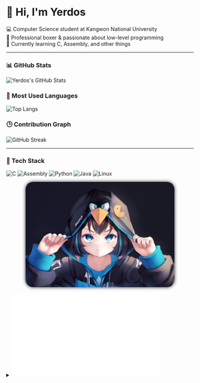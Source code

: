 # 👋 Hi, I'm Yerdos

💻 Computer Science student at Kangwon National University\
🥊 Professional boxer & passionate about low-level programming\
🚀 Currently learning C, Assembly, and other things

---

### 📊 GitHub Stats
![Yerdos's GitHub Stats](https://github-readme-stats.vercel.app/api?username=YerdosNar&show_icons=true&theme=tokyonight)

### 🧠 Most Used Languages
![Top Langs](https://github-readme-stats.vercel.app/api/top-langs/?username=YerdosNar&layout=compact&theme=tokyonight)

### 🕒 Contribution Graph
![GitHub Streak](https://streak-stats.demolab.com?user=YerdosNar&theme=tokyonight)

---

### 🔧 Tech Stack
![C](https://img.shields.io/badge/C-A8B9CC?style=for-the-badge&logo=c&logoColor=white)
![Assembly](https://img.shields.io/badge/Assembly-525252?style=for-the-badge)
![Python](https://img.shields.io/badge/Python-3776AB?style=for-the-badge&logo=python&logoColor=white)
![Java](https://img.shields.io/badge/Java-ED8B00?style=for-the-badge&logo=openjdk&logoColor=white)
![Linux](https://img.shields.io/badge/Linux-FCC624?style=for-the-badge&logo=linux&logoColor=black)

<p align="center">
  <img src="https://raw.githubusercontent.com/YerdosNar/YerdosNar/master/assets/arch_anime.jpg"
    width="400"
    alt="arch_logo"
    style="border-radius: 20px; box-shadow: 0px 0px 10px #222;">
</p>
<p align="center">
  <details>
    <summary>
      <img src="https://raw.githubusercontent.com/YerdosNar/YerdosNar/master/assets/glowing_arch.svg"
           width="400"
           alt="arch_logo">
    </summary>

    <br>
    <img src="https://raw.githubusercontent.com/YerdosNar/YerdosNar/master/assets/arch_failed.jpg"
         width="400"
         alt="second_logo"
         style="border-radius: 20px; box-shadow: 0px 0px 10px #222;">

  </details>
</p>
